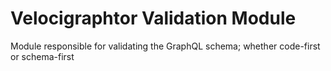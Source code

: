 # Velocigraphtor Validation Module

Module responsible for validating the GraphQL schema; whether code-first or schema-first
